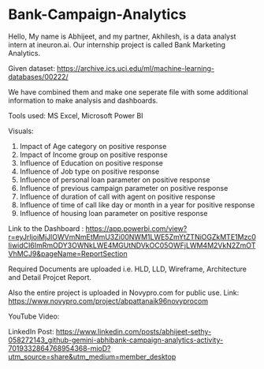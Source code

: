 # Bank-Campaign-Analytics

Hello,
My name is Abhijeet, and my partner, Akhilesh, is a data analyst intern at ineuron.ai. Our internship project is called Bank Marketing Analytics.

Given dataset: https://archive.ics.uci.edu/ml/machine-learning-databases/00222/

We have combined them and make one seperate file with some additional information to make analysis and dashboards.

Tools used: MS Excel, Microsoft Power BI

Visuals: 

1.	Impact of Age category on positive response
2.	Impact of Income group on positive response
3.	Influence of Education on positive response
4.	Influence of Job type on positive response
5.	Influence of personal loan parameter on positive response
6.	Influence of previous campaign parameter on positive response
7.	Influence of duration of call with agent on positive response
8.	Influence of time of call like day or month in a year for positive response
9.	Influence of housing loan parameter on positive response

Link to the Dashboard : https://app.powerbi.com/view?r=eyJrIjoiMjJlOWVmNmEtMmU3Zi00NWM1LWE5ZmYtZTNiOGZkMTE1Mzc0IiwidCI6ImRmODY3OWNkLWE4MGUtNDVkOC05OWFjLWM4M2VkN2ZmOTVhMCJ9&pageName=ReportSection



Required Documents are uploaded i.e. HLD, LLD, Wireframe, Architecture and Detail Projcet Report.

Also the entire project is uploaded in Novypro.com for public use. 
Link: https://www.novypro.com/project/abpattanaik96novyprocom


YouTube Video: 

LinkedIn Post: https://www.linkedin.com/posts/abhijeet-sethy-058272143_github-gemini-abhibank-campaign-analytics-activity-7019332864768954368-mioD?utm_source=share&utm_medium=member_desktop
